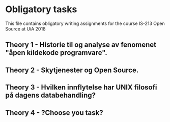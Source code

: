 # Obligatory tasks

This file contains obligatory writing assignments for the course IS-213 Open Source at UiA 2018

## Theory 1 - Historie til og analyse av fenomenet "åpen kildekode programvare".

## Theory 2 - Skytjenester og Open Source.

## Theory 3 - Hvilken innflytelse har UNIX filosofi på dagens databehandling?

## Theory 4 - ?Choose you task?
